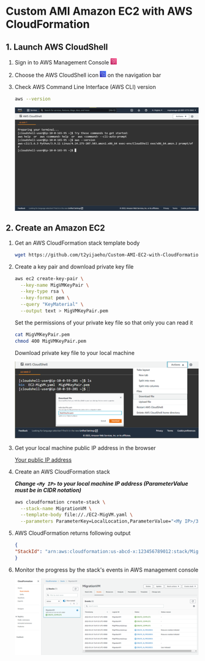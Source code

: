 # Custom AMI Amazon EC2 with AWS CloudFormation


## 1. Launch AWS CloudShell

1. Sign in to AWS Management Console <img src="https://github.com/t2yijaeho/Custom-AMI-EC2-with-CloudFormation/blob/matia/images/AWS%20Management%20Console.png?raw=true" width="16">

2. Choose the AWS CloudShell icon <img src="https://github.com/t2yijaeho/Custom-AMI-EC2-with-CloudFormation/blob/matia/images/AWS%20CloudShell.png?raw=true" width="16"> on the navigation bar

3. Check AWS Command Line Interface (AWS CLI) version

    ```bash
    aws --version
    ```

    <img src="https://github.com/t2yijaeho/Custom-AMI-EC2-with-CloudFormation/blob/matia/images/AWS%20CloudShell%20version.png?raw=true">


## 2. Create an Amazon EC2

1. Get an AWS CloudFormation stack template body

    ```bash
    wget https://github.com/t2yijaeho/Custom-AMI-EC2-with-CloudFormation/raw/matia/Template/EC2-MigVM.yaml
    ```

2. Create a key pair and download private key file

    ```bash
    aws ec2 create-key-pair \
      --key-name MigVMKeyPair \
      --key-type rsa \
      --key-format pem \
      --query "KeyMaterial" \
      --output text > MigVMKeyPair.pem
    ```
    
    Set the permissions of your private key file so that only you can read it
    ```bash
    cat MigVMKeyPair.pem
    chmod 400 MigVMKeyPair.pem
    ```
    
    Download private key file to your local machine
    
    <img src="https://github.com/t2yijaeho/Custom-AMI-EC2-with-CloudFormation/blob/matia/images/AWS%20CloudShell%20Download%20file.png?raw=true">

3. Get your local machine public IP address in the browser

    [Your public IP address](http://checkip.amazonaws.com/)

4. Create an AWS CloudFormation stack

    ***Change `<My IP>` to your local machine IP address (ParameterValue must be in CIDR notation)***

    ```bash
    aws cloudformation create-stack \
      --stack-name MigrationVM \
      --template-body file://./EC2-MigVM.yaml \
      --parameters ParameterKey=LocalLocation,ParameterValue="<My IP>/32"
    ```

5. AWS CloudFormation returns following output

    ```json
    {
    "StackId": "arn:aws:cloudformation:us-abcd-x:123456789012:stack/MigrationVM/b4d0f5e0-d4c2-11ec-9529-06edcc65f112"
    }
    ```

6. Monitor the progress by the stack's events in AWS management console

    <img src="https://github.com/t2yijaeho/Custom-AMI-EC2-with-CloudFormation/blob/matia/images/CloudFormation%20Stack%20Creation%20Events.png?raw=true">

